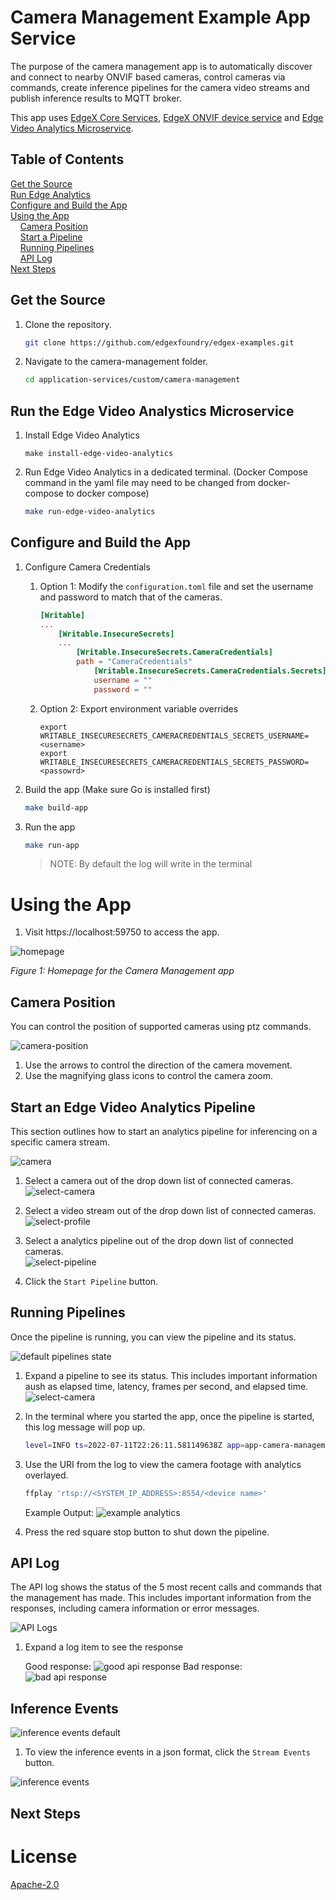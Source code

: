 # Camera Management Example App Service
The purpose of the camera management app is to automatically discover and connect to nearby ONVIF based cameras, 
control cameras via commands, create inference pipelines for the camera video streams and publish inference 
results to MQTT broker.

This app uses [EdgeX Core Services][edgex-core-services], [EdgeX ONVIF device service][device-onvif-camera] and [Edge Video Analytics Microservice][evam].

## Table of Contents

[Get the Source](#get-the-source)  
[Run Edge Analytics](#run-the-edge-video-analystics-microservice)  
[Configure and Build the App](#configure-and-build-the-app)  
[Using the App](#using-the-app)  
&nbsp;&nbsp;&nbsp;&nbsp;[Camera Position](#camera-position)  
&nbsp;&nbsp;&nbsp;&nbsp;[Start a Pipeline](#start-an-edge-video-analytics-pipeline)  
&nbsp;&nbsp;&nbsp;&nbsp;[Running Pipelines](#running-pipelines)  
&nbsp;&nbsp;&nbsp;&nbsp;[API Log](#api-log)  
[Next Steps](#next-steps)  


## Get the Source

1. Clone the repository.

    ```bash
    git clone https://github.com/edgexfoundry/edgex-examples.git
    ```

1. Navigate to the camera-management folder.

    ```bash
    cd application-services/custom/camera-management
    ```

## Run the Edge Video Analystics Microservice

1. Install Edge Video Analytics
    ```shell
    make install-edge-video-analytics
    ```

1. Run Edge Video Analytics in a dedicated terminal. (Docker Compose command in the yaml file may need to be changed from docker-compose to docker compose)
    ```bash
    make run-edge-video-analytics
    ```

## Configure and Build the App
1. Configure Camera Credentials

    1. Option 1: Modify the `configuration.toml` file and set the username and password to match that of the cameras.
        ```toml
        [Writable]
        ...
            [Writable.InsecureSecrets]
            ...
                [Writable.InsecureSecrets.CameraCredentials]
                path = "CameraCredentials"
                    [Writable.InsecureSecrets.CameraCredentials.Secrets]
                    username = ""
                    password = ""   
        ```
   
    1. Option 2: Export environment variable overrides
        ```shell
        export WRITABLE_INSECURESECRETS_CAMERACREDENTIALS_SECRETS_USERNAME=<username>
        export WRITABLE_INSECURESECRETS_CAMERACREDENTIALS_SECRETS_PASSWORD=<passowrd>
        ```

1. Build the app (Make sure Go is installed first)
    ```bash
    make build-app
    ```

1. Run the app
    ```bash
    make run-app
    ```
    >NOTE: By default the log will write in the terminal

# Using the App

1. Visit https://localhost:59750 to access the app.

![homepage](./images/homepage-demo-app-1.png)
    <p align="left">
        <i>Figure 1: Homepage for the Camera Management app</i>
    </p>

## Camera Position

You can control the position of supported cameras using ptz commands.  

![camera-position](./images/camera-position.png)

1. Use the arrows to control the direction of the camera movement. 
1. Use the magnifying glass icons to control the camera zoom.

## Start an Edge Video Analytics Pipeline

This section outlines how to start an analytics pipeline for inferencing on a specific camera stream.

![camera](./images/camera.png)

1. Select a camera out of the drop down list of connected cameras.  
    ![select-camera](./images/select-camera.png)

1. Select a video stream out of the drop down list of connected cameras.  
    ![select-profile](./images/select-profile.png)

1. Select a analytics pipeline out of the drop down list of connected cameras.  
    ![select-pipeline](./images/select-pipeline.png)

1. Click the `Start Pipeline` button.


## Running Pipelines

Once the pipeline is running, you can view the pipeline and its status.

![default pipelines state](./images/multiple-pipelines-default.png)  

1. Expand a pipeline to see its status. This includes important information aush as elapsed time, latency, frames per second, and elapsed time.
    ![select-camera](./images/running-pipelines.png)  

1. In the terminal where you started the app, once the pipeline is started, this log message will pop up. 
    ```bash
    level=INFO ts=2022-07-11T22:26:11.581149638Z app=app-camera-management source=evam.go:115 msg="View inference results at 'rtsp://<SYSTEM_IP_ADDRESS>:8554/<device name>'"
    ```

1. Use the URI from the log to view the camera footage with analytics overlayed.
    ```bash
    ffplay 'rtsp://<SYSTEM_IP_ADDRESS>:8554/<device name>'
    ```

    Example Output:
    ![example analytics](./images/example-analytics.png)

1. Press the red square stop button to shut down the pipeline.


## API Log

The API log shows the status of the 5 most recent calls and commands that the management has made. This includes important information from the responses, including camera information or error messages.

![API Logs](./images/api-log.png)  

1. Expand a log item to see the response  

    Good response: 
        ![good api response](./images/good-response.png) 
    Bad response: 
        ![bad api response](./images/bad-response.png)   

## Inference Events

![inference events default](./images/inference-events-default.png)   

1. To view the inference events in a json format, click the `Stream Events` button.

![inference events](./images/inference-events.png)  

## Next Steps

# License

[Apache-2.0](https://github.com/edgexfoundry-holding/device-onvif-camera/blob/main/LICENSE)


[edgex-core-services]: https://github.com/edgexfoundry/edgex-go
[device-onvif-camera]: https://github.com/edgexfoundry-holding/device-onvif-camera
[evam]: https://www.intel.com/content/www/us/en/developer/articles/technical/video-analytics-service.html


